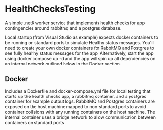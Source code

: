 # HealthChecksTesting

A simple .net8 worker service that implements health checks for app contingencies around rabbitmq and a postgres database.

Local startup (from Visual Studio as example) expects docker containers to be running on standard ports to simulate Healthy status messages. You'll need to create your own docker containers for RabbitMQ and Postgres to see fully healthy status messages for the app. Alternatively, start the app using docker compose up -d and the app will spin up all dependencies on an internal network outlined below in the Docker section

## Docker

Includes a Dockerfile and docker-compose.yml file for local testing that starts up the health checks app, a rabbitmq container, and a postgres container for example output logs. RabbitMQ and Postgres containers are exposed on the host machine mapped to non-standard ports to avoid container collisions with any running containers on the host machine. The internal container uses a bridge network to allow communication between containers on standard ports
